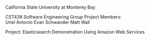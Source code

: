 California State University at Monterey Bay

CST438 Software Engineering Group Project
Members:  
Uriel Antonio
Evan Schwander
Matt Wall

Project: Elasticsearch Demonstration Using Amazon Web Services

